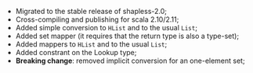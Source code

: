 * Migrated to the stable release of shapless-2.0;
* Cross-compiling and publishing for scala 2.10/2.11;
* Added simple conversion to `HList` and to the usual `List`;
* Added set mapper (it requires that the return type is also a type-set);
* Added mappers to `HList` and to the usual `List`;
* Added constrant on the Lookup type;
* **Breaking change**: removed implicit conversion for an one-element set;
